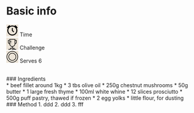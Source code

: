 # Basic info
          
<img src="/images/clock.png" alt="clock"> Time <br />
<img src="./images/trophy.png" alt="trophy"> Challenge <br />
<img src="./images/plate.png" alt="plate"> Serves 6 <br />

<br />
### Ingredients
<br />
* beef fillet around 1kg
* 3 tbs olive oil
* 250g chestnut mushrooms
* 50g butter
* 1 large fresh thyme
* 100ml white whine
* 12 slices prosciutto
* 500g puff pastry, thawed if frozen
* 2 egg yolks
* little flour, for dusting
<br />
### Method
1. ddd
2. ddd
3. fff


